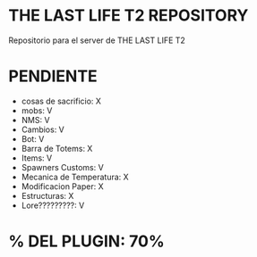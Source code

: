 # THE LAST LIFE T2 REPOSITORY
Repositorio para el server de THE LAST LIFE T2

# PENDIENTE 
- cosas de sacrificio: X
- mobs: V
- NMS: V
- Cambios: V
- Bot: V
- Barra de Totems: X
- Items: V
- Spawners Customs: V
- Mecanica de Temperatura: X
- Modificacion Paper: X
- Estructuras: X
- Lore?????????: V

# % DEL PLUGIN: 70%

